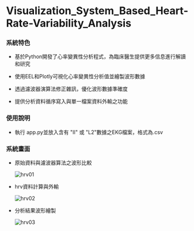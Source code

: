 # Visualization_System_Based_Heart-Rate-Variability_Analysis
### 系統特色
- 基於Python開發了心率變異性分析程式，為臨床醫生提供更多信息進行解讀和研究

- 使用EEL和Plotly可視化心率變異性分析值並繪製波形數據

- 透過濾波器演算法修正雜訊，優化波形數據準確度

- 提供分析資料循序寫入與單一檔案資料外輸之功能
### 使用說明
-  執行 app.py並放入含有 "II" 或 "L2"數據之EKG檔案，格式為.csv
### 系統畫面

- 原始資料與濾波器算法之波形比較

  ![hrv01](https://github.com/joe66366/Visualization_System_Based_Heart-Rate-Variability_Analysis/blob/main/hrv01.png)

- hrv資料計算與外輸

  ![hrv02](https://github.com/joe66366/Visualization_System_Based_Heart-Rate-Variability_Analysis/blob/main/hrv02.png)

- 分析結果波形繪製

  ![hrv03](https://github.com/joe66366/Visualization_System_Based_Heart-Rate-Variability_Analysis/blob/main/hrv03.png)
